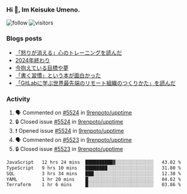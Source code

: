 ### Hi 👋, Im Keisuke Umeno.

<!--
**9renpoto/9renpoto** is a ✨ _special_ ✨ repository because its `README.md` (this file) appears on your GitHub profile.

Here are some ideas to get you started:

- 🔭 I’m currently working on ...
- 🌱 I’m currently learning ...
- 👯 I’m looking to collaborate on ...
- 🤔 I’m looking for help with ...
- 💬 Ask me about ...
- 📫 How to reach me: ...
- 😄 Pronouns: ...
- ⚡ Fun fact: ...
-->

![follow](https://img.shields.io/github/followers/9renpoto?label=Follow&style=social)
![visitors](https://komarev.com/ghpvc/?username=9renpoto&label=Profile%20views&color=0e75b6&style=flat)

### Blogs posts

<!-- BLOG-POST-LIST:START -->
- [「怒りが消える」心のトレーニングを読んだ](https://9renpoto.win/entry/2025/02/01/anger-management)
- [2024年終わり](https://9renpoto.win/entry/2024/12/31/2024-end)
- [今抱えている目標や夢](https://9renpoto.win/entry/2024/12/02/objective)
- [「書く習慣」という本が面白かった](https://9renpoto.win/entry/2024/11/11/leave_a_feeling_sad)
- [「GitLabに学ぶ世界最先端のリモート組織のつくりかた」を読んだ](https://9renpoto.win/entry/2024/09/10/remote_organization)
<!-- BLOG-POST-LIST:END -->

### Activity

<!--START_SECTION:activity-->
1. 🗣 Commented on [#5524](https://github.com/9renpoto/upptime/issues/5524#issuecomment-2674705544) in [9renpoto/upptime](https://github.com/9renpoto/upptime)
2. 🔒 Closed issue [#5524](https://github.com/9renpoto/upptime/issues/5524) in [9renpoto/upptime](https://github.com/9renpoto/upptime)
3. ❗ Opened issue [#5524](https://github.com/9renpoto/upptime/issues/5524) in [9renpoto/upptime](https://github.com/9renpoto/upptime)
4. 🗣 Commented on [#5523](https://github.com/9renpoto/upptime/issues/5523#issuecomment-2674648214) in [9renpoto/upptime](https://github.com/9renpoto/upptime)
5. 🔒 Closed issue [#5523](https://github.com/9renpoto/upptime/issues/5523) in [9renpoto/upptime](https://github.com/9renpoto/upptime)
<!--END_SECTION:activity-->

<!--START_SECTION:waka-->

```txt
JavaScript   12 hrs 24 mins  ██████████▓░░░░░░░░░░░░░░   43.02 %
TypeScript   9 hrs 10 mins   ████████░░░░░░░░░░░░░░░░░   31.80 %
SQL          3 hrs 34 mins   ███░░░░░░░░░░░░░░░░░░░░░░   12.38 %
YAML         1 hr 20 mins    █░░░░░░░░░░░░░░░░░░░░░░░░   04.62 %
Terraform    1 hr 6 mins     █░░░░░░░░░░░░░░░░░░░░░░░░   03.86 %
```

<!--END_SECTION:waka-->

